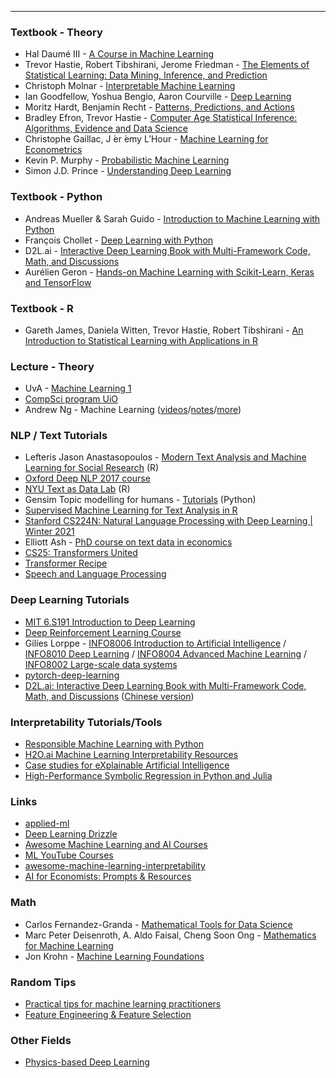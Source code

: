 

---

### Textbook - Theory

- Hal Daumé III - [A Course in Machine Learning](http://ciml.info/)
- Trevor Hastie, Robert Tibshirani, Jerome Friedman - [The Elements of Statistical Learning: Data Mining, Inference, and Prediction](https://web.stanford.edu/~hastie/ElemStatLearn/)
- Christoph Molnar - [Interpretable Machine Learning](https://christophm.github.io/interpretable-ml-book/)
- Ian Goodfellow, Yoshua Bengio, Aaron Courville - [Deep Learning](https://www.deeplearningbook.org/front_matter.pdf)
- Moritz Hardt, Benjamin Recht - [Patterns, Predictions, and Actions](https://mlstory.org/)
- Bradley Efron, Trevor Hastie - [Computer Age Statistical Inference: Algorithms, Evidence and Data Science](https://web.stanford.edu/~hastie/CASI/index.html)
- Christophe Gaillac, J ́er ́emy L’Hour - [Machine Learning for Econometrics](https://sites.google.com/site/jeremylhour/courses)
- Kevin P. Murphy - [Probabilistic Machine Learning](https://probml.github.io/pml-book/book1.html)
- Simon J.D. Prince - [Understanding Deep Learning](https://udlbook.github.io/udlbook/)

### Textbook - Python

- Andreas Mueller & Sarah Guido - [Introduction to Machine Learning with Python](https://github.com/amueller/introduction_to_ml_with_python)
- François Chollet - [Deep Learning with Python](https://github.com/fchollet/deep-learning-with-python-notebooks)
- D2L.ai - [Interactive Deep Learning Book with Multi-Framework Code, Math, and Discussions](https://github.com/d2l-ai/d2l-en)
- Aurélien Geron - [Hands-on Machine Learning with Scikit-Learn, Keras and TensorFlow](https://github.com/ageron/handson-ml2)

### Textbook - R

- Gareth James, Daniela Witten, Trevor Hastie, Robert Tibshirani - [An Introduction to Statistical Learning with Applications in R](https://www.statlearning.com/) 

### Lecture - Theory

- UvA - [Machine Learning 1](https://uvaml1.github.io/)
- [CompSci program UiO](https://www.youtube.com/watch?v=C8dL1pLUJ3A&list=PLIEKvjLjWd_fwRsIbdl1Aez5gbwsG8Wmc)
- Andrew Ng - Machine Learning ([videos](https://www.youtube.com/playlist?list=PLoROMvodv4rMiGQp3WXShtMGgzqpfVfbU)/[notes](https://cs229.stanford.edu/main_notes.pdf)/[more](https://cs229.stanford.edu/))

### NLP / Text Tutorials

- Lefteris Jason Anastasopoulos - [Modern Text Analysis and Machine Learning for Social Research](https://github.com/ljanastas/UGA_POLS-8500-Machine-Learning-Text-Analysis) (R)
- [Oxford Deep NLP 2017 course](https://github.com/oxford-cs-deepnlp-2017/lectures)
- [NYU Text as Data Lab](https://github.com/leslie-huang/TextasDataLabSpring2020) (R)
- Gensim Topic modelling for humans - [Tutorials](https://radimrehurek.com/gensim/auto_examples/index.html) (Python)
- [Supervised Machine Learning for Text Analysis in R](https://smltar.com/)
- [Stanford CS224N: Natural Language Processing with Deep Learning | Winter 2021](https://www.youtube.com/playlist?list=PLoROMvodv4rOSH4v6133s9LFPRHjEmbmJ)
- Elliott Ash - [PhD course on text data in economics](https://github.com/elliottash/text_econ_2022)
- [CS25: Transformers United](https://web.stanford.edu/class/cs25/)
- [Transformer Recipe](https://github.com/dair-ai/Transformers-Recipe)
- [Speech and Language Processing](https://web.stanford.edu/~jurafsky/slp3/)  

### Deep Learning Tutorials

- [MIT 6.S191 Introduction to Deep Learning](http://introtodeeplearning.com/)
- [Deep Reinforcement Learning Course](https://huggingface.co/deep-rl-course/unit0/introduction)
- Gilíes Lorppe - [INFO8006 Introduction to Artificial Intelligence](https://github.com/glouppe/info8006-introduction-to-ai) / [INFO8010 Deep Learning](https://github.com/glouppe/dats0001-foundations-of-data-science) / [INFO8004 Advanced Machine Learning](https://github.com/glouppe/info8004-advanced-machine-learning) / [INFO8002 Large-scale data systems](https://github.com/glouppe/info8002-large-scale-data-systems)
- [pytorch-deep-learning](https://github.com/mrdbourke/pytorch-deep-learning)
- [D2L.ai: Interactive Deep Learning Book with Multi-Framework Code, Math, and Discussions](https://github.com/d2l-ai/d2l-en) ([Chinese version](https://github.com/d2l-ai/d2l-zh))

### Interpretability Tutorials/Tools

- [Responsible Machine Learning with Python](https://github.com/jphall663/interpretable_machine_learning_with_python)
- [H2O.ai Machine Learning Interpretability Resources](https://github.com/h2oai/mli-resources)
- [Case studies for eXplainable Artificial Intelligence](https://github.com/pbiecek/xai_stories)
- [High-Performance Symbolic Regression in Python and Julia](https://github.com/MilesCranmer/PySR)

### Links

- [applied-ml](https://github.com/eugeneyan/applied-ml)
- [Deep Learning Drizzle](https://github.com/kmario23/deep-learning-drizzle#hibiscus-natural-language-processing-cherry_blossom-sparkling_heart) 
- [Awesome Machine Learning and AI Courses](https://github.com/luspr/awesome-ml-courses)
- [ML YouTube Courses](https://github.com/dair-ai/ML-YouTube-Courses)
- [awesome-machine-learning-interpretability](https://github.com/jphall663/awesome-machine-learning-interpretability)
- [AI for Economists: Prompts & Resources](https://sites.google.com/view/lastunen/ai-for-economists?authuser=0)

### Math

- Carlos Fernandez-Granda - [Mathematical Tools for Data Science](https://cds.nyu.edu/math-tools/)
- Marc Peter Deisenroth, A. Aldo Faisal, Cheng Soon Ong - [Mathematics for Machine Learning](https://mml-book.github.io/)
- Jon Krohn - [Machine Learning Foundations](https://github.com/jonkrohn/ML-foundations)

### Random Tips

- [Practical tips for machine learning practitioners](https://homes.cs.washington.edu/~pedrod/papers/cacm12.pdf)
- [Feature Engineering & Feature Selection](https://github.com/Yimeng-Zhang/feature-engineering-and-feature-selection)

### Other Fields

- [Physics-based Deep Learning](https://github.com/tum-pbs/pbdl-book)

